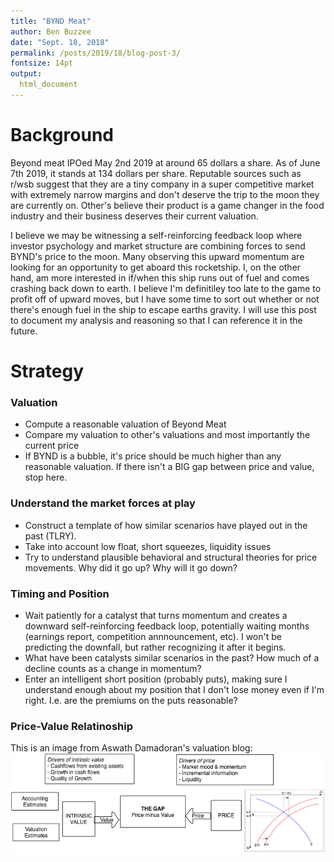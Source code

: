 ```yaml
---
title: "BYND Meat"
author: Ben Buzzee
date: "Sept. 18, 2018"
permalink: /posts/2019/18/blog-post-3/
fontsize: 14pt
output: 
  html_document
---
```


# Background

Beyond meat IPOed May 2nd 2019 at around 65 dollars a share. As of June 7th 2019, it stands at 134 dollars per share. Reputable sources such as r/wsb suggest that they are a tiny company in a super competitive market with extremely narrow margins and don't deserve the trip to the moon they are currently on. Other's believe their product is a game changer in the food industry and their business deserves their current valuation.

I believe we may be witnessing a self-reinforcing feedback loop where investor psychology and market structure are combining forces to send BYND's price to the moon. Many observing this upward momentum are looking for an opportunity to get aboard this rocketship. I, on the other hand, am more interested in if/when this ship runs out of fuel and comes crashing back down to earth. I believe I'm definitiley too late to the game to profit off of upward moves, but I have some time to sort out whether or not there's enough fuel in the ship to escape earths gravity. I will use this post to document my analysis and reasoning so that I can reference it in the future.


# Strategy


### Valuation
  * Compute a reasonable valuation of Beyond Meat
  * Compare my valuation to  other's valuations and most importantly the current price
  * If BYND is a bubble, it's price should be much higher than any reasonable valuation. If there isn't a BIG gap between price and value, stop here.

### Understand the market forces at play
  * Construct a template of how similar scenarios have played out in the past (TLRY).
  * Take into account low float, short squeezes, liquidity issues
  * Try to understand plausible behavioral and structural theories for price movements. Why did it go up? Why will it go down?
  
### Timing and Position
  * Wait patiently for a catalyst that turns momentum and creates a downward self-reinforcing feedback loop, potentially waiting months (earnings report, competition annnouncement, etc). I won't be predicting the downfall, but rather recognizing it after it begins.
  * What have been catalysts similar scenarios in the past? How much of a decline counts as a change in momentum?
  * Enter an intelligent short position (probably puts), making sure I understand enough about my position that I don't lose money even if I'm right. I.e. are the premiums on the puts reasonable?


### Price-Value Relatinoship
This is an image from Aswath Damadoran's valuation blog:
<img src="..\images\the_gap.png">


